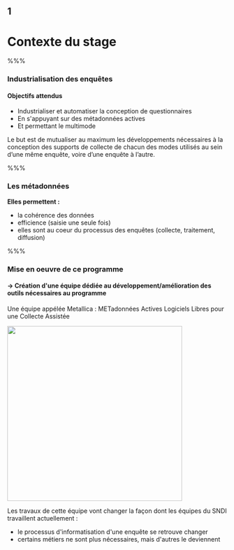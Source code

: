 <!-- .slide: data-background-image="images/insee_ensai.png" data-background-size="600px" class="chapter" -->

## 1

<h1>Contexte du stage</h1>

%%%

<!-- .slide: class="slide" data-background-image="images/insee_ensai.png" data-background-size="600px" -->

### Industrialisation des enquêtes

#### Objectifs attendus

- Industrialiser et automatiser la conception de questionnaires
- En s'appuyant sur des métadonnées actives
- Et permettant le multimode

Le but est de mutualiser au maximum les développements nécessaires à la conception des supports de collecte de chacun des modes utilisés au sein d’une même enquête, voire d’une enquête à l’autre.

%%%

<!-- .slide: class="slide" data-background-image="images/insee_ensai.png" data-background-size="600px" -->

### Les métadonnées

**Elles permettent :**

- la cohérence des données
- efficience (saisie une seule fois)
- elles sont au coeur du processus des enquêtes (collecte, traitement, diffusion)

%%%

<!-- .slide: class="slide" data-background-image="images/insee_ensai.png" data-background-size="600px" -->

### Mise en oeuvre de ce programme

#### -> Création d'une équipe dédiée au développement/amélioration des outils nécessaires au programme

Une équipe appélée Metallica : METadonnées Actives Logiciels Libres pour une Collecte Assistée

<div class="center">
	<img src="images/metallica.jpg" width="400px" />
</div>

Les travaux de cette équipe vont changer la façon dont les équipes du SNDI travaillent actuellement :

- le processus d'informatisation d'une enquête se retrouve changer
- certains métiers ne sont plus nécessaires, mais d'autres le deviennent
